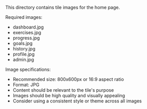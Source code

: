 This directory contains tile images for the home page.

Required images:
- dashboard.jpg
- exercises.jpg
- progress.jpg
- goals.jpg
- history.jpg
- profile.jpg
- admin.jpg

Image specifications:
- Recommended size: 800x600px or 16:9 aspect ratio
- Format: JPG
- Content should be relevant to the tile's purpose
- Images should be high quality and visually appealing
- Consider using a consistent style or theme across all images
